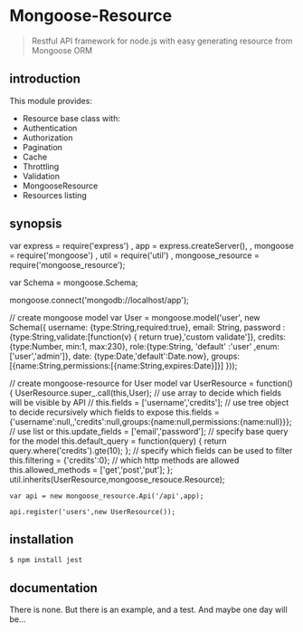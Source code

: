 Mongoose-Resource
====

> Restful API framework for node.js with easy generating resource from Mongoose ORM

####  #

introduction
------------
This module provides:
- Resource base class with:
- Authentication
- Authorization
- Pagination
- Cache
- Throttling
- Validation
- MongooseResource
- Resources listing

synopsis
--------

var express = require('express')
    , app = express.createServer(),
    , mongoose = require('mongoose')
    , util = require('util')
    , mongoose_resource = require('mongoose_resource');

var Schema = mongoose.Schema;

mongoose.connect('mongodb://localhost/app');


// create mongoose model
	var User = mongoose.model('user', new Schema({
	    username: {type:String,required:true},
	    email: String,
	    password : {type:String,validate:[function(v) { return true},'custom validate']},
	    credits:{type:Number, min:1, max:230},
	    role:{type:String, 'default' :'user' ,enum:['user','admin']},
	    date: {type:Date,'default':Date.now},
	    groups:[{name:String,permissions:[{name:String,expires:Date}]}]
	}));

// create mongoose-resource for User model
	var UserResource = function()
	{
	    UserResource.super_.call(this,User);
	    // use array to decide which fields will be visible by API
	    // this.fields = ['username','credits'];
	    // use tree object to decide recursively which fields to expose
	    this.fields = {'username':null,,'credits':null,groups:{name:null,permissions:{name:null}}};
	    // use list or
	    this.update_fields = ['email','password'];
	    // specify base query for the model
	    this.default_query = function(query)
	    {
		return query.where('credits').gte(10);
	    };
	    // specify which fields can be used to filter
	    this.filtering = {'credits':0};
	    // which http methods are allowed
	    this.allowed_methods = ['get','post','put'];
	};
	util.inherits(UserResource,mongoose_resouce.Resource);

	var api = new mongoose_resource.Api('/api',app);

	api.register('users',new UserResource());

installation
------------

    $ npm install jest

documentation
-------------

There is none.
But there is an example,
and a test.
And maybe one day will be...
